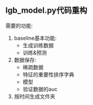 ## lgb_model.py代码重构



需要的功能:

1. baseline基本功能:
   - 生成训练数据
   - 训练&预测
2. 数据保存:
   - 稀疏数据
   - 特征的重要性排序字典
   - 模型
   - 验证数据的auc
3. 按时间生成文件夹

